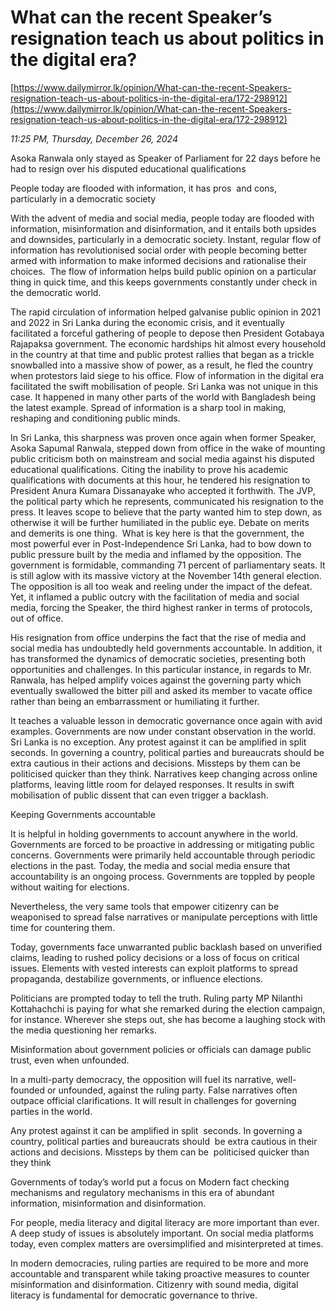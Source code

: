 # What can the recent Speaker’s resignation teach us about politics in the digital era?

[https://www.dailymirror.lk/opinion/What-can-the-recent-Speakers-resignation-teach-us-about-politics-in-the-digital-era/172-298912](https://www.dailymirror.lk/opinion/What-can-the-recent-Speakers-resignation-teach-us-about-politics-in-the-digital-era/172-298912)

*11:25 PM, Thursday, December 26, 2024*

Asoka Ranwala only stayed as Speaker of Parliament for 22 days before he had to resign over his disputed educational qualifications

People today are flooded with information, it has pros  and cons, particularly in a democratic society

With the advent of media and social media, people today are flooded with information, misinformation and disinformation, and it entails both upsides and downsides, particularly in a democratic society. Instant, regular flow of information has revolutionised social order with people becoming better armed with information to make informed decisions and rationalise their choices.  The flow of information helps build public opinion on a particular thing in quick time, and this keeps governments constantly under check in the democratic world.

The rapid circulation of information helped galvanise public opinion in 2021 and 2022 in Sri Lanka during the economic crisis, and it eventually facilitated a forceful gathering of people to depose then President Gotabaya Rajapaksa government. The economic hardships hit almost every household in the country at that time and public protest rallies that began as a trickle snowballed into a massive show of power, as a result, he fled the country when protestors laid siege to his office. Flow of information in the digital era facilitated the swift mobilisation of people. Sri Lanka was not unique in this case. It happened in many other parts of the world with Bangladesh being the latest example. Spread of information is a sharp tool in making, reshaping and conditioning public minds.

In Sri Lanka, this sharpness was proven once again when former Speaker, Asoka Sapumal Ranwala, stepped down from office in the wake of mounting public criticism both on mainstream and social media against his disputed educational qualifications. Citing the inability to prove his academic qualifications with documents at this hour, he tendered his resignation to President Anura Kumara Dissanayake who accepted it forthwith. The JVP, the political party which he represents, communicated his resignation to the press. It leaves scope to believe that the party wanted him to step down, as otherwise it will be further humiliated in the public eye. Debate on merits and demerits is one thing.  What is key here is that the government, the most powerful ever in Post-Independence Sri Lanka, had to bow down to public pressure built by the media and inflamed by the opposition. The government is formidable, commanding 71 percent of parliamentary seats. It is still aglow with its massive victory at the November 14th general election. The opposition is all too weak and reeling under the impact of the defeat. Yet, it inflamed a public outcry with the facilitation of media and social media, forcing the Speaker, the third highest ranker in terms of protocols, out of office.

His resignation from office underpins the fact that the rise of media and social media has undoubtedly held governments accountable. In addition, it has transformed the dynamics of democratic societies, presenting both opportunities and challenges. In this particular instance, in regards to Mr. Ranwala, has helped amplify voices against the governing party which eventually swallowed the bitter pill and asked its member to vacate office rather than being an embarrassment or humiliating it further.

It teaches a valuable lesson in democratic governance once again with avid examples. Governments are now under constant observation in the world. Sri Lanka is no exception. Any protest against it can be amplified in split seconds. In governing a country, political parties and bureaucrats should be extra cautious in their actions and decisions. Missteps by them can be politicised quicker than they think. Narratives keep changing across online platforms, leaving little room for delayed responses. It results in swift mobilisation of public dissent that can even trigger a backlash.

Keeping Governments accountable

It is helpful in holding governments to account anywhere in the world. Governments are forced to be proactive in addressing or mitigating public concerns. Governments were primarily held accountable through periodic elections in the past. Today, the media and social media ensure that accountability is an ongoing process. Governments are toppled by people without waiting for elections.

Nevertheless, the very same tools that empower citizenry can be weaponised to spread false narratives or manipulate perceptions with little time for countering them.

Today, governments face unwarranted public backlash based on unverified claims, leading to rushed policy decisions or a loss of focus on critical issues. Elements with vested interests can exploit platforms to spread propaganda, destabilize governments, or influence elections.

Politicians are prompted today to tell the truth. Ruling party MP Nilanthi Kottahachchi is paying for what she remarked during the election campaign, for instance. Wherever she steps out, she has become a laughing stock with the media questioning her remarks.

Misinformation about government policies or officials can damage public trust, even when unfounded.

In a multi-party democracy, the opposition will fuel its narrative, well-founded or unfounded, against the ruling party. False narratives often outpace official clarifications. It will result in challenges for governing parties in the world.

Any protest against it can be amplified in split  seconds. In governing a country, political parties and bureaucrats should  be extra cautious in their actions and decisions. Missteps by them can be  politicised quicker than they think

Governments of today’s world put a focus on Modern fact checking mechanisms and regulatory mechanisms in this era of abundant information, misinformation and disinformation.

For people, media literacy and digital literacy are more important than ever. A deep study of issues is absolutely important. On social media platforms today, even complex matters are oversimplified and misinterpreted at times.

In modern democracies, ruling parties are required to be more and more accountable and transparent while taking proactive measures to counter misinformation and disinformation. Citizenry with sound media, digital literacy is fundamental for democratic governance to thrive.


